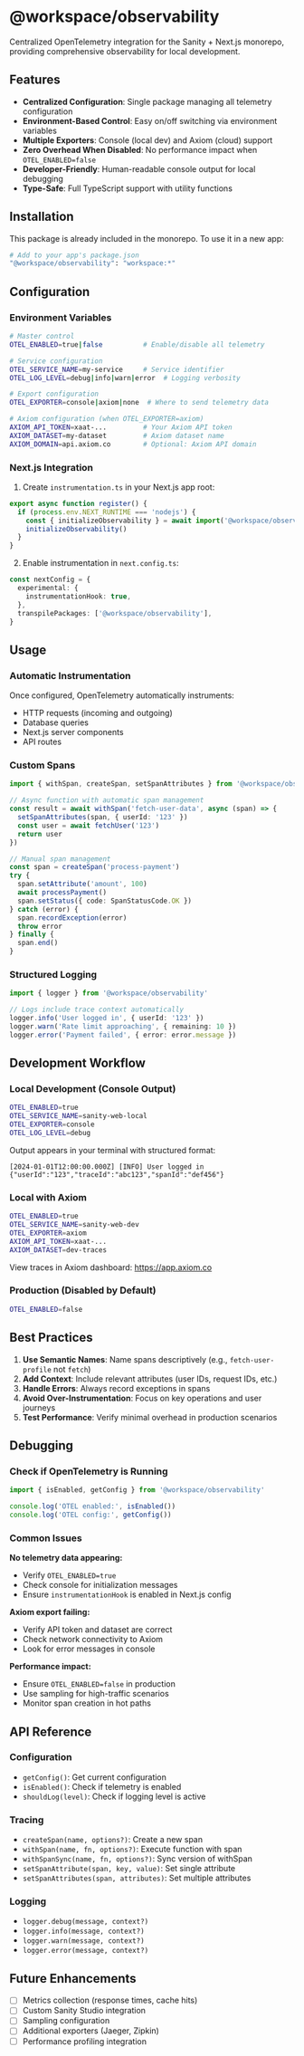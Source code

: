 # @workspace/observability

Centralized OpenTelemetry integration for the Sanity + Next.js monorepo, providing comprehensive observability for local development.

## Features

- **Centralized Configuration**: Single package managing all telemetry configuration
- **Environment-Based Control**: Easy on/off switching via environment variables
- **Multiple Exporters**: Console (local dev) and Axiom (cloud) support
- **Zero Overhead When Disabled**: No performance impact when `OTEL_ENABLED=false`
- **Developer-Friendly**: Human-readable console output for local debugging
- **Type-Safe**: Full TypeScript support with utility functions

## Installation

This package is already included in the monorepo. To use it in a new app:

```bash
# Add to your app's package.json
"@workspace/observability": "workspace:*"
```

## Configuration

### Environment Variables

```bash
# Master control
OTEL_ENABLED=true|false          # Enable/disable all telemetry

# Service configuration
OTEL_SERVICE_NAME=my-service     # Service identifier
OTEL_LOG_LEVEL=debug|info|warn|error  # Logging verbosity

# Export configuration
OTEL_EXPORTER=console|axiom|none  # Where to send telemetry data

# Axiom configuration (when OTEL_EXPORTER=axiom)
AXIOM_API_TOKEN=xaat-...         # Your Axiom API token
AXIOM_DATASET=my-dataset         # Axiom dataset name
AXIOM_DOMAIN=api.axiom.co        # Optional: Axiom API domain
```

### Next.js Integration

1. Create `instrumentation.ts` in your Next.js app root:

```typescript
export async function register() {
  if (process.env.NEXT_RUNTIME === 'nodejs') {
    const { initializeObservability } = await import('@workspace/observability')
    initializeObservability()
  }
}
```

2. Enable instrumentation in `next.config.ts`:

```typescript
const nextConfig = {
  experimental: {
    instrumentationHook: true,
  },
  transpilePackages: ['@workspace/observability'],
}
```

## Usage

### Automatic Instrumentation

Once configured, OpenTelemetry automatically instruments:
- HTTP requests (incoming and outgoing)
- Database queries
- Next.js server components
- API routes

### Custom Spans

```typescript
import { withSpan, createSpan, setSpanAttributes } from '@workspace/observability'

// Async function with automatic span management
const result = await withSpan('fetch-user-data', async (span) => {
  setSpanAttributes(span, { userId: '123' })
  const user = await fetchUser('123')
  return user
})

// Manual span management
const span = createSpan('process-payment')
try {
  span.setAttribute('amount', 100)
  await processPayment()
  span.setStatus({ code: SpanStatusCode.OK })
} catch (error) {
  span.recordException(error)
  throw error
} finally {
  span.end()
}
```

### Structured Logging

```typescript
import { logger } from '@workspace/observability'

// Logs include trace context automatically
logger.info('User logged in', { userId: '123' })
logger.warn('Rate limit approaching', { remaining: 10 })
logger.error('Payment failed', { error: error.message })
```

## Development Workflow

### Local Development (Console Output)

```bash
OTEL_ENABLED=true
OTEL_SERVICE_NAME=sanity-web-local
OTEL_EXPORTER=console
OTEL_LOG_LEVEL=debug
```

Output appears in your terminal with structured format:
```
[2024-01-01T12:00:00.000Z] [INFO] User logged in {"userId":"123","traceId":"abc123","spanId":"def456"}
```

### Local with Axiom

```bash
OTEL_ENABLED=true
OTEL_SERVICE_NAME=sanity-web-dev
OTEL_EXPORTER=axiom
AXIOM_API_TOKEN=xaat-...
AXIOM_DATASET=dev-traces
```

View traces in Axiom dashboard: https://app.axiom.co

### Production (Disabled by Default)

```bash
OTEL_ENABLED=false
```

## Best Practices

1. **Use Semantic Names**: Name spans descriptively (e.g., `fetch-user-profile` not `fetch`)
2. **Add Context**: Include relevant attributes (user IDs, request IDs, etc.)
3. **Handle Errors**: Always record exceptions in spans
4. **Avoid Over-Instrumentation**: Focus on key operations and user journeys
5. **Test Performance**: Verify minimal overhead in production scenarios

## Debugging

### Check if OpenTelemetry is Running

```typescript
import { isEnabled, getConfig } from '@workspace/observability'

console.log('OTEL enabled:', isEnabled())
console.log('OTEL config:', getConfig())
```

### Common Issues

**No telemetry data appearing:**
- Verify `OTEL_ENABLED=true`
- Check console for initialization messages
- Ensure `instrumentationHook` is enabled in Next.js config

**Axiom export failing:**
- Verify API token and dataset are correct
- Check network connectivity to Axiom
- Look for error messages in console

**Performance impact:**
- Ensure `OTEL_ENABLED=false` in production
- Use sampling for high-traffic scenarios
- Monitor span creation in hot paths

## API Reference

### Configuration

- `getConfig()`: Get current configuration
- `isEnabled()`: Check if telemetry is enabled
- `shouldLog(level)`: Check if logging level is active

### Tracing

- `createSpan(name, options?)`: Create a new span
- `withSpan(name, fn, options?)`: Execute function with span
- `withSpanSync(name, fn, options?)`: Sync version of withSpan
- `setSpanAttribute(span, key, value)`: Set single attribute
- `setSpanAttributes(span, attributes)`: Set multiple attributes

### Logging

- `logger.debug(message, context?)`
- `logger.info(message, context?)`
- `logger.warn(message, context?)`
- `logger.error(message, context?)`

## Future Enhancements

- [ ] Metrics collection (response times, cache hits)
- [ ] Custom Sanity Studio integration
- [ ] Sampling configuration
- [ ] Additional exporters (Jaeger, Zipkin)
- [ ] Performance profiling integration